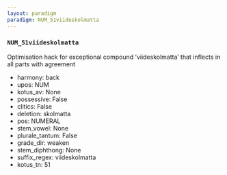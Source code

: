 ```yaml
---
layout: paradigm
paradigm: NUM_51viideskolmatta
---
```

### ` NUM_51viideskolmatta `

Optimisation hack for exceptional compound ’viideskolmatta’ that inflects in all parts with agreement
* harmony: back
* upos: NUM
* kotus_av: None
* possessive: False
* clitics: False
* deletion: skolmatta
* pos: NUMERAL
* stem_vowel: None
* plurale_tantum: False
* grade_dir: weaken
* stem_diphthong: None
* suffix_regex: viideskolmatta
* kotus_tn: 51
